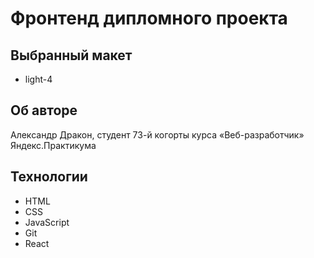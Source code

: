 # Фронтенд дипломного проекта

## Выбранный макет
* light-4

## Об авторе

Александр Дракон, студент 73-й когорты курса «Веб-разработчик» Яндекс.Практикума

## Технологии
* HTML
* CSS
* JavaScript
* Git
* React


